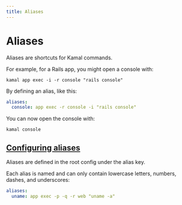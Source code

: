 ```yaml
---
title: Aliases
---
```


# Aliases

Aliases are shortcuts for Kamal commands.

For example, for a Rails app, you might open a console with:

```shell
kamal app exec -i -r console "rails console"
```

By defining an alias, like this:

```yaml
aliases:
  console: app exec -r console -i "rails console"
```

You can now open the console with:

```shell
kamal console
```

## [Configuring aliases](#configuring-aliases)

Aliases are defined in the root config under the alias key.

Each alias is named and can only contain lowercase letters, numbers, dashes, and underscores:

```yaml
aliases:
  uname: app exec -p -q -r web "uname -a"
```
